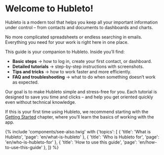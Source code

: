 # Welcome to Hubleto!

Hubleto is a modern tool that helps you keep all your important information under control – from contacts and documents to dashboards and charts.

No more complicated spreadsheets or endless searching in emails. Everything you need for your work is right here in one place.

This guide is your companion to Hubleto. Inside you’ll find:

  * **Basic steps** → how to log in, create your first contact, or dashboard.
  * **Detailed tutorials** → step-by-step instructions with screenshots.
  * **Tips and tricks** → how to work faster and more efficiently.
  * **FAQ and troubleshooting** → what to do when something doesn’t work as expected.

Our goal is to make Hubleto simple and stress-free for you. Each tutorial is designed to save you time and clicks – and help you get oriented quickly even without technical knowledge.

If this is your first time using Hubleto, we recommend starting with the [Getting Started](getting-started) chapter, where you’ll learn the basics of working with the app.

{% include 'components/see-also.twig' with {'topics': [
  { 'title': 'What is Hubleto', 'page': 'en/what-is-hubleto' },
  { 'title': 'Who is Hubleto for', 'page': 'en/who-is-hubleto-for' },
  { 'title': 'How to use this guide', 'page': 'en/how-to-use-this-guide' },
]} %}